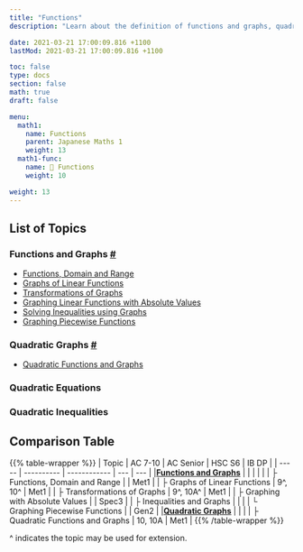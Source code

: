 ```yaml
---
title: "Functions"
description: "Learn about the definition of functions and graphs, quadratic functions and graphs, and their relation with quadratic equations and inequalities."

date: 2021-03-21 17:00:09.816 +1100
lastMod: 2021-03-21 17:00:09.816 +1100

toc: false
type: docs
section: false
math: true
draft: false

menu:
  math1:
    name: Functions
    parent: Japanese Maths 1
    weight: 13
  math1-func:
    name: 📙 Functions
    weight: 10

weight: 13
---
```


## List of Topics

### Functions and Graphs [#](functions-and-graphs)

- [Functions, Domain and Range](functions-and-graphs/introduction)
- [Graphs of Linear Functions](functions-and-graphs/linear-graphs)
- [Transformations of Graphs](functions-and-graphs/transformations)
- [Graphing Linear Functions with Absolute Values](functions-and-graphs/absolute-values)
- [Solving Inequalities using Graphs](functions-and-graphs/inequalities-and-graphs)
- [Graphing Piecewise Functions](functions-and-graphs/piecewise-functions)

### Quadratic Graphs [#](quadratic-graphs)

- [Quadratic Functions and Graphs](quadratic-graphs/quadratic-functions)

### Quadratic Equations

### Quadratic Inequalities

## Comparison Table

{{% table-wrapper %}}
| Topic | AC 7-10 | AC Senior | HSC S6 | IB DP |
| ----- | ---------- | ------------ | --- | --- |
|**[Functions and Graphs](functions-and-graphs)** | | | | |
| ├ Functions, Domain and Range |  | Met1 |
| ├ Graphs of Linear Functions | 9^, 10^ | Met1 |
| ├ Transformations of Graphs | 9^, 10A^ | Met1 |
| ├ Graphing with Absolute Values |  | Spec3 |
| ├ Inequalities and Graphs |  |  |
| └ Graphing Piecewise Functions |  | Gen2 |
|**[Quadratic Graphs](quadratic-graphs)** | | |
| ├ Quadratic Functions and Graphs | 10, 10A | Met1 |
{{% /table-wrapper %}}

^ indicates the topic may be used for extension.